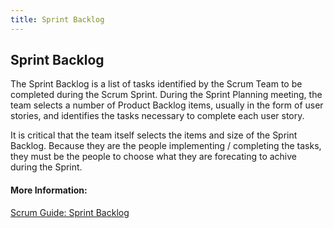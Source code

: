 ```yaml
---
title: Sprint Backlog
---
```

## Sprint Backlog

The Sprint Backlog is a list of tasks identified by the Scrum Team to be completed during the Scrum Sprint. During the Sprint Planning meeting, the team selects a number of Product Backlog items, usually in the form of user stories, and identifies the tasks necessary to complete each user story. 

It is critical that the team itself selects the items and size of the Sprint Backlog. Because they are the people implementing / completing the tasks, they must be the people to choose what they are forecating to achive during the Sprint.

#### More Information:
[Scrum Guide: Sprint Backlog](http://www.scrumguides.org/scrum-guide.html#artifacts-sprintbacklog)
